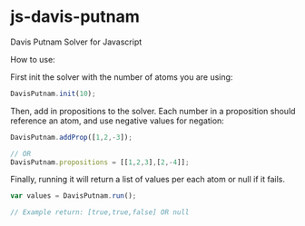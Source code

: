 js-davis-putnam
===============

Davis Putnam Solver for Javascript

How to use:

First init the solver with the number of atoms you are using:

```js
DavisPutnam.init(10);
```

Then, add in propositions to the solver. Each number in a proposition
should reference an atom, and use negative values for negation:

```js
DavisPutnam.addProp([1,2,-3]);

// OR
DavisPutnam.propositions = [[1,2,3],[2,-4]];
```

Finally, running it will return a list of values per each atom or null if it fails.

```js
var values = DavisPutnam.run();

// Example return: [true,true,false] OR null
```